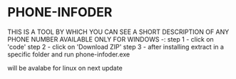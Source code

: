 # PHONE-INFODER
THIS IS A TOOL BY WHICH YOU CAN SEE A SHORT DESCRIPTION OF ANY PHONE NUMBER
AVAILABLE ONLY FOR WINDOWS -:
step 1 - click on 'code'
step 2 - click on 'Download ZIP'
step 3 - after installing extract in a specific folder and run phone-infoder.exe


will be avalabe for linux on next update
